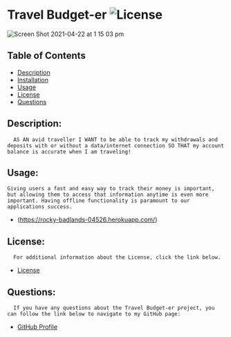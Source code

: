 # Travel Budget-er ![License](https://img.shields.io/badge/License-MIT-blue.svg "License Badge")
![Screen Shot 2021-04-22 at 1 15 03 pm](https://user-images.githubusercontent.com/69836062/115652774-06749b00-a36d-11eb-9d8f-cb4c1e4640e7.png)
  ## Table of Contents
  - [Description](#description)
  - [Installation](#installation)
  - [Usage](#usage)
  - [License](#license)
  - [Questions](#questions)

  ## Description:
      AS AN avid traveller I WANT to be able to track my withdrawals and deposits with or without a data/internet connection SO THAT my account balance is accurate when I am traveling!
  ## Usage:
    Giving users a fast and easy way to track their money is important, but allowing them to access that information anytime is even more important. Having offline functionality is paramount to our applications success. 
  - (https://rocky-badlands-04526.herokuapp.com/)
  ## License:
      For additional information about the License, click the link below.
  - [License](https://opensource.org/licenses/MIT)
  ## Questions:
      If you have any questions about the Travel Budget-er project, you can follow the link below to navigate to my GitHub page:
  - [GitHub Profile](https://github.com/alex-stew)
